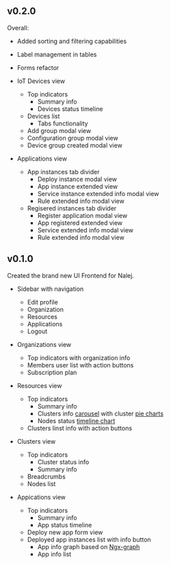 ## v0.2.0

Overall:
- Added sorting and filtering capabilities 
- Label management in tables
- Forms refactor

- IoT Devices view
    - Top indicators 
        - Summary info  
        - Devices status timeline
    - Devices list  
        - Tabs functionality
    - Add group modal view
    - Configuration group modal view
    - Device group created modal view
- Applications view
    - App instances tab divider
        - Deploy instance modal view
        - App instance extended view
        - Service instance extended info modal view
        - Rule extended info modal view
    - Regisered instances tab divider
        - Register application modal view
        - App registered extended view    
        - Service extended info modal view
        - Rule extended info modal view
        

## v0.1.0
Created the brand new UI Frontend for Nalej. 
- Sidebar with navigation
    - Edit profile
    - Organization
    - Resources
    - Applications
    - Logout

- Organizations view
    - Top indicators with organization info
    - Members user list with action buttons
    - Subscription plan

- Resources view
    - Top indicators 
        - Summary info
        - Clusters info [carousel](https://valor-software.com/ngx-bootstrap/#/carousel) with cluster [pie charts](https://swimlane.gitbook.io/ngx-charts/examples/pie-charts/pie-chart) 
        - Nodes status [timeline chart](https://swimlane.gitbook.io/ngx-charts/examples/line-area-charts/line-chart)
    - Clusters linst info with action buttons

- Clusters view
    - Top indicators 
        - Cluster status info  
        - Summary info
    - Breadcrumbs
    - Nodes list  

- Appications view
    - Top indicators
        - Summary info
        - App status timeline
    - Deploy new app form view
    - Deployed app instances list with info button
        - App info graph based on [Ngx-graph](https://github.com/swimlane/ngx-graph)
        - App info list
 
